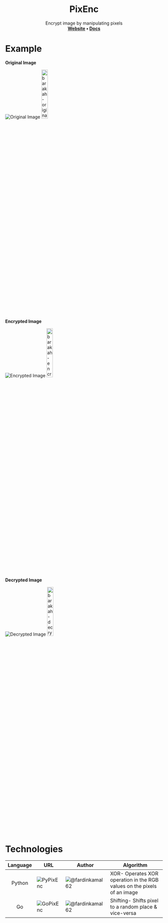 <div align="center"><h1>PixEnc</h1></div>
<div align="center">Encrypt image by manipulating pixels</div>

<div align="center">
  <strong>
    <a href="https://fardinkamal62.vercel.app/projects/pixenc">Website</a>
    •
    <a href="https://docs.google.com/document/d/173xWvlrEQd1esI3rtD1SmtqtZ1rmFFwKzwRIdWKSTQw/edit?usp=sharing">Docs</a>
    </strong>
</div>

# Example
**Original Image**

![Original Image](https://i.ibb.co/GPrdJjp/image.png)
<img src="https://i.ibb.co/wd6dLdg/barakah.jpg" alt="barakah-original" style="width:20%; height: auto"/>

**Encrypted Image**

![Encrypted Image](https://i.ibb.co/smCG4fY/encrypt.png)
<img src="https://i.ibb.co/z7HHJMZ/encrypt.png" alt="barakah-encrypted" style="width:20%; height: auto"/>

**Decrypted Image**

![Decrypted Image](https://i.ibb.co/HgSTFV5/decrypt.png)
<img src="https://i.ibb.co/5K0GgQ0/decrypt.png" alt="barakah-decrypted" style="width:20%; height: auto"/>

# Technologies

| Language | URL | Author | Algorithm |
|:--------:|-----|--------|-----------|
|Python    | ![PyPixEnc](https://github.com/fardinkamal62/PyPixEnc)  | ![@fardinkamal62](https://github.com/fardinkamal62) | XOR- Operates XOR operation in the RGB values on the pixels of an image |
|Go    | ![GoPixEnc](https://github.com/fardinkamal62/GoPixEnc)  | ![@fardinkamal62](https://github.com/fardinkamal62) | Shifting- Shifts pixel to a random place & vice-versa |
